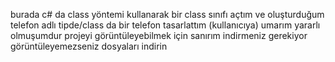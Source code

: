 burada c# da class yöntemi kullanarak bir class sınıfı açtım ve oluşturduğum telefon adlı tipde/class da bir telefon tasarlattım (kullanıcıya) umarım yararlı olmuşumdur  projeyi görüntüleyebilmek için sanırım indirmeniz gerekiyor görüntüleyemezseniz dosyaları indirin
